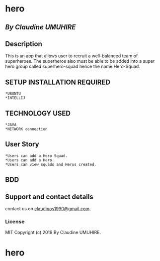 # hero
## *By Claudine UMUHIRE*

## Description

This is an app that allows user to recruit a well-balanced team of superheroes. The superheros also must be able to be added into a super hero group called superhero-squad hence the name Hero-Squad.

## SETUP INSTALLATION REQUIRED
    *UBUNTU
    *INTELLIJ
    
 ## TECHNOLOGY USED 
 
    *JAVA 
    *NETWORK connection
    
  ## User Story
 
    *Users can add a Hero Squad.
    *Users can add a Hero.
    *Users can view squads and Heros created.
    

## BDD


## Support and contact details
contact us on claudinos1990@gmail.com.

### License
MIT Copyright (c) 2019 By Claudine UMUHIRE. 
# hero
